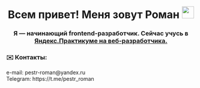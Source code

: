<h1 align="center">Всем привет! Меня зовут Роман
<img src="https://github.com/blackcater/blackcater/raw/main/images/Hi.gif" height="32"/></h1>
<h3 align="center">Я — начинающий frontend-разработчик. Сейчас учусь в <a href="https://practicum.yandex.ru/web/">Яндекс.Практикуме на веб-разработчика.</a></h3>
<h3>✉️ Контакты:</h3>
e-mail: pestr-roman@yandex.ru</br>
Telegram: https://t.me/pestr_roman</br>
